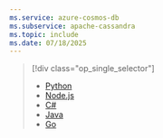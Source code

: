 ```yaml
---
ms.service: azure-cosmos-db
ms.subservice: apache-cassandra
ms.topic: include
ms.date: 07/18/2025
---
```


> [!div class="op_single_selector"]
>
> - [Python](../quickstart-python.md)
> - [Node.js](../quickstart-nodejs.md)
> - [C#](../quickstart-dotnet.md)
> - [Java](../quickstart-java.md)
> - [Go](../quickstart-go.md)
>